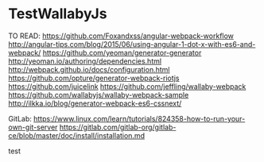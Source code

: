# TestWallabyJs

TO READ:
https://github.com/Foxandxss/angular-webpack-workflow
http://angular-tips.com/blog/2015/06/using-angular-1-dot-x-with-es6-and-webpack/
https://github.com/yeoman/generator-generator
http://yeoman.io/authoring/dependencies.html
http://webpack.github.io/docs/configuration.html
https://github.com/opture/generator-webpack-riotjs
https://github.com/juicelink
https://github.com/jeffling/wallaby-webpack
https://github.com/wallabyjs/wallaby-webpack-sample
http://ilkka.io/blog/generator-webpack-es6-cssnext/


GitLab:
https://www.linux.com/learn/tutorials/824358-how-to-run-your-own-git-server
https://gitlab.com/gitlab-org/gitlab-ce/blob/master/doc/install/installation.md


test